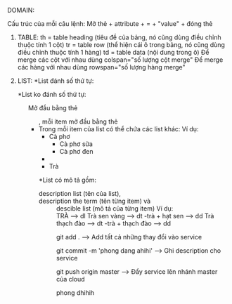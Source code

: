  DOMAIN:

Cấu trúc của mỗi câu lệnh:
Mở thẻ + attribute + = + "value" + đóng thẻ

1.	TABLE:
th = table heading (tiêu đề của bảng, nó cũng dùng điều chỉnh thuộc tính 1 cột)
tr = table row (thể hiện cái ô trong bảng, nó cũng dùng điều chỉnh thuộc tính 1 hàng)
td = table data (nội dung trong ô)
Để merge các cột với nhau dùng colspan="số lượng cột merge"
Để merge các hàng với nhau dùng rowspan="số lượng hàng merge"

2.	LIST:
*List đánh số thứ tự: <ol>

*List ko đánh số thứ tự: <ul>
Mở đầu bằng thẻ <ul>, mỗi item mở đầu bằng thẻ <li>
Trong mỗi item của list có thể chứa các list khác:
	Ví dụ:
		<ul>
		<li> Cà phơ 
			<ul>
			<li> Cà phơ sữa</li >
			<li> Cà phơ đen</li>
			</ul>
		<li>
		<li> Trà</li>
		</ul>


*List có mô tả gồm: <dl> description list (tên của list), <dt> description the term (tên từng item) 
	và <dd> descible list (mô tả của từng item)
Ví dụ:		
		TRÀ --> dl
	Trà sen vàng --> dt
		-trà + hạt sen --> dd
	Trà thạch đào --> dt
		-trà + thạch đào --> dd


git add .
--> Add tất cả những thay đổi vào service

git commit -m 'phong dang ahihi'
--> Ghi description cho service

git push origin master
--> Đẩy service lên nhánh master của cloud

phong dhihih